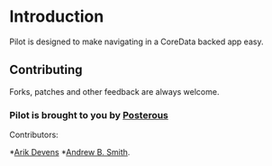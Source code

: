 Introduction
=========================
Pilot is designed to make navigating in a CoreData backed app easy.

Contributing
-------------------------

Forks, patches and other feedback are always welcome. 

### Pilot is brought to you by [Posterous](http://posterous.com) ###

Contributors:

*[Arik Devens](http://github.com/danieltiger)
*[Andrew B. Smith](http://github.com/drewsmits).
